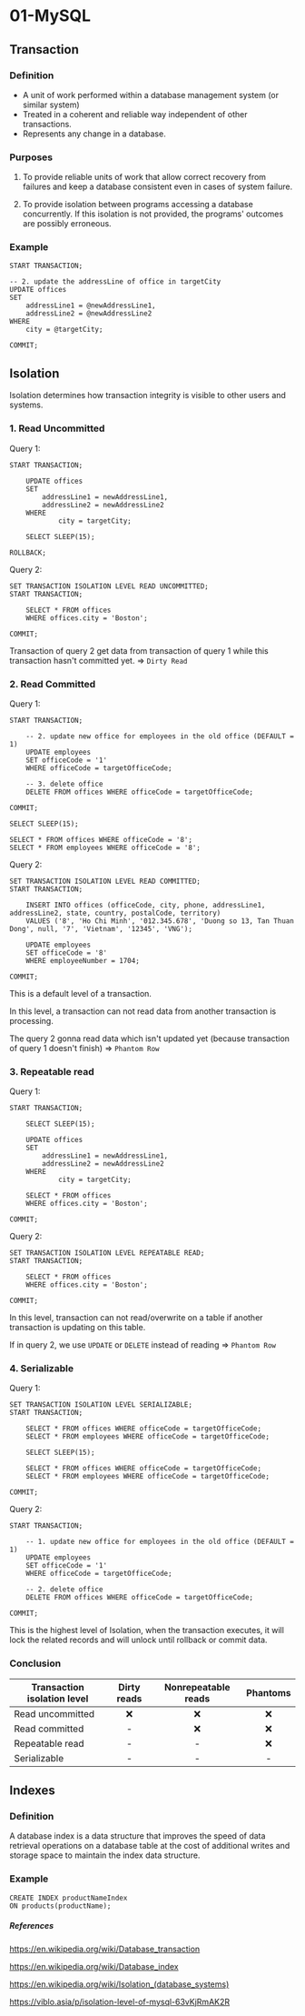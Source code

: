 # 01-MySQL 

## Transaction

### Definition

- A unit of work performed within a database management system (or similar system) 
- Treated in a coherent and reliable way independent of other transactions. 
- Represents any change in a database. 

### Purposes

1. To provide reliable units of work that allow correct recovery from failures and keep 
a database consistent even in cases of system failure. 

2. To provide isolation between programs accessing a database concurrently. If this isolation 
is not provided, the programs' outcomes are possibly erroneous.

### Example

```=MySQL
START TRANSACTION;

-- 2. update the addressLine of office in targetCity
UPDATE offices
SET
    addressLine1 = @newAddressLine1,
    addressLine2 = @newAddressLine2
WHERE 
    city = @targetCity;

COMMIT;
```

## Isolation

Isolation determines how transaction integrity is visible to other users and systems.

### 1. Read Uncommitted

Query 1:
```=MySQL
START TRANSACTION;

    UPDATE offices
    SET
        addressLine1 = newAddressLine1,
        addressLine2 = newAddressLine2
    WHERE
            city = targetCity;

    SELECT SLEEP(15);

ROLLBACK;
```

Query 2:
```=MySQL
SET TRANSACTION ISOLATION LEVEL READ UNCOMMITTED;
START TRANSACTION;

    SELECT * FROM offices
    WHERE offices.city = 'Boston';

COMMIT;
```

Transaction of query 2 get data from transaction of query 1 while this transaction hasn't committed yet. ⇒ `Dirty Read`

### 2. Read Committed

Query 1:
```=MySQL
START TRANSACTION;

    -- 2. update new office for employees in the old office (DEFAULT = 1)
    UPDATE employees
    SET officeCode = '1'
    WHERE officeCode = targetOfficeCode;

    -- 3. delete office
    DELETE FROM offices WHERE officeCode = targetOfficeCode;

COMMIT;

SELECT SLEEP(15);

SELECT * FROM offices WHERE officeCode = '8';
SELECT * FROM employees WHERE officeCode = '8';
```

Query 2:
```=MySQL
SET TRANSACTION ISOLATION LEVEL READ COMMITTED;
START TRANSACTION;

    INSERT INTO offices (officeCode, city, phone, addressLine1, addressLine2, state, country, postalCode, territory)
    VALUES ('8', 'Ho Chi Minh', '012.345.678', 'Duong so 13, Tan Thuan Dong', null, '7', 'Vietnam', '12345', 'VNG');

    UPDATE employees
    SET officeCode = '8'
    WHERE employeeNumber = 1704;

COMMIT;
```

This is a default level of a transaction.

In this level, a transaction can not read data from another transaction is processing.

The query 2 gonna read data which isn't updated yet (because transaction of query 1 doesn't finish) ⇒ `Phantom Row`

### 3. Repeatable read

Query 1:
```=MySQL
START TRANSACTION;

    SELECT SLEEP(15);

    UPDATE offices
    SET
        addressLine1 = newAddressLine1,
        addressLine2 = newAddressLine2
    WHERE
            city = targetCity;

    SELECT * FROM offices
    WHERE offices.city = 'Boston';

COMMIT;
```

Query 2:
```=MySQL
SET TRANSACTION ISOLATION LEVEL REPEATABLE READ;
START TRANSACTION;

    SELECT * FROM offices
    WHERE offices.city = 'Boston';

COMMIT;
```

In this level, transaction can not read/overwrite on a table if another transaction is updating on this table.

If in query 2, we use `UPDATE` or `DELETE` instead of reading ⇒ `Phantom Row`

### 4. Serializable

Query 1:
```=MySQL
SET TRANSACTION ISOLATION LEVEL SERIALIZABLE;
START TRANSACTION;

    SELECT * FROM offices WHERE officeCode = targetOfficeCode;
    SELECT * FROM employees WHERE officeCode = targetOfficeCode;

    SELECT SLEEP(15);

    SELECT * FROM offices WHERE officeCode = targetOfficeCode;
    SELECT * FROM employees WHERE officeCode = targetOfficeCode;

COMMIT;
```

Query 2:
```=MySQL
START TRANSACTION;

    -- 1. update new office for employees in the old office (DEFAULT = 1)
    UPDATE employees
    SET officeCode = '1'
    WHERE officeCode = targetOfficeCode;

    -- 2. delete office
    DELETE FROM offices WHERE officeCode = targetOfficeCode;

COMMIT;
```

This is the highest level of Isolation, when the transaction executes, it will lock
the related records and will unlock until rollback or commit data.

### Conclusion

| Transaction isolation level | Dirty reads | Nonrepeatable reads | Phantoms |
|-----------------------------|:-----------:|:-------------------:|:--------:|
| Read uncommitted	          |      ❌       |          ❌          |    ❌     |
| Read committed	          |      -      |          ❌           |    ❌     |
| Repeatable read		      |      -      |          -          |     ❌     |
| Serializable    	          |      -      |          -          |    -     |


## Indexes

### Definition

A database index is a data structure that improves the speed of data retrieval operations on a database 
table at the cost of additional writes and storage space to maintain the index data structure.

### Example

```=MySQL
CREATE INDEX productNameIndex
ON products(productName);
```

##### References

<https://en.wikipedia.org/wiki/Database_transaction>

<https://en.wikipedia.org/wiki/Database_index>

<https://en.wikipedia.org/wiki/Isolation_(database_systems)>

<https://viblo.asia/p/isolation-level-of-mysql-63vKjRmAK2R>